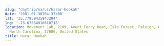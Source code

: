 ```yaml
---
slug: "daytrip/na/us/harar-hookah"
date: '2001-01-30T04:37:00'
lat: '35.77959435943294'
lng: '-78.67564916610718'
location: Movement Lab, 2109, Avent Ferry Road, Isle Forest, Raleigh, Wake County,
  North Carolina, 27606, United States
title: Harar Hookah
---
```



